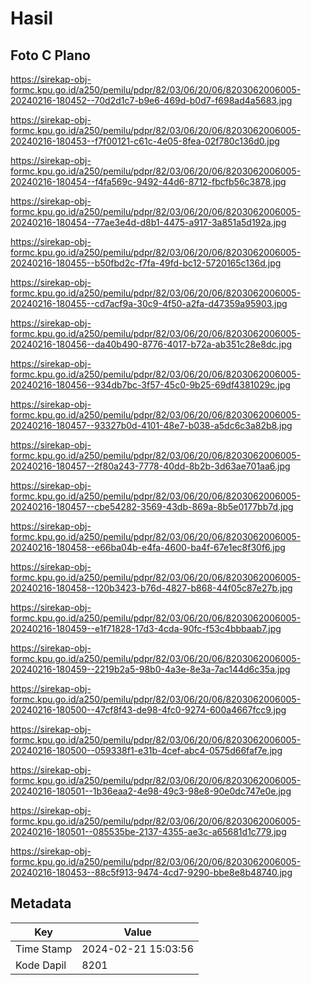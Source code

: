 # Hasil

## Foto C Plano

https://sirekap-obj-formc.kpu.go.id/a250/pemilu/pdpr/82/03/06/20/06/8203062006005-20240216-180452--70d2d1c7-b9e6-469d-b0d7-f698ad4a5683.jpg

https://sirekap-obj-formc.kpu.go.id/a250/pemilu/pdpr/82/03/06/20/06/8203062006005-20240216-180453--f7f00121-c61c-4e05-8fea-02f780c136d0.jpg

https://sirekap-obj-formc.kpu.go.id/a250/pemilu/pdpr/82/03/06/20/06/8203062006005-20240216-180454--f4fa569c-9492-44d6-8712-fbcfb56c3878.jpg

https://sirekap-obj-formc.kpu.go.id/a250/pemilu/pdpr/82/03/06/20/06/8203062006005-20240216-180454--77ae3e4d-d8b1-4475-a917-3a851a5d192a.jpg

https://sirekap-obj-formc.kpu.go.id/a250/pemilu/pdpr/82/03/06/20/06/8203062006005-20240216-180455--b50fbd2c-f7fa-49fd-bc12-5720165c136d.jpg

https://sirekap-obj-formc.kpu.go.id/a250/pemilu/pdpr/82/03/06/20/06/8203062006005-20240216-180455--cd7acf9a-30c9-4f50-a2fa-d47359a95903.jpg

https://sirekap-obj-formc.kpu.go.id/a250/pemilu/pdpr/82/03/06/20/06/8203062006005-20240216-180456--da40b490-8776-4017-b72a-ab351c28e8dc.jpg

https://sirekap-obj-formc.kpu.go.id/a250/pemilu/pdpr/82/03/06/20/06/8203062006005-20240216-180456--934db7bc-3f57-45c0-9b25-69df4381029c.jpg

https://sirekap-obj-formc.kpu.go.id/a250/pemilu/pdpr/82/03/06/20/06/8203062006005-20240216-180457--93327b0d-4101-48e7-b038-a5dc6c3a82b8.jpg

https://sirekap-obj-formc.kpu.go.id/a250/pemilu/pdpr/82/03/06/20/06/8203062006005-20240216-180457--2f80a243-7778-40dd-8b2b-3d63ae701aa6.jpg

https://sirekap-obj-formc.kpu.go.id/a250/pemilu/pdpr/82/03/06/20/06/8203062006005-20240216-180457--cbe54282-3569-43db-869a-8b5e0177bb7d.jpg

https://sirekap-obj-formc.kpu.go.id/a250/pemilu/pdpr/82/03/06/20/06/8203062006005-20240216-180458--e66ba04b-e4fa-4600-ba4f-67e1ec8f30f6.jpg

https://sirekap-obj-formc.kpu.go.id/a250/pemilu/pdpr/82/03/06/20/06/8203062006005-20240216-180458--120b3423-b76d-4827-b868-44f05c87e27b.jpg

https://sirekap-obj-formc.kpu.go.id/a250/pemilu/pdpr/82/03/06/20/06/8203062006005-20240216-180459--e1f71828-17d3-4cda-90fc-f53c4bbbaab7.jpg

https://sirekap-obj-formc.kpu.go.id/a250/pemilu/pdpr/82/03/06/20/06/8203062006005-20240216-180459--2219b2a5-98b0-4a3e-8e3a-7ac144d6c35a.jpg

https://sirekap-obj-formc.kpu.go.id/a250/pemilu/pdpr/82/03/06/20/06/8203062006005-20240216-180500--47cf8f43-de98-4fc0-9274-600a4667fcc9.jpg

https://sirekap-obj-formc.kpu.go.id/a250/pemilu/pdpr/82/03/06/20/06/8203062006005-20240216-180500--059338f1-e31b-4cef-abc4-0575d66faf7e.jpg

https://sirekap-obj-formc.kpu.go.id/a250/pemilu/pdpr/82/03/06/20/06/8203062006005-20240216-180501--1b36eaa2-4e98-49c3-98e8-90e0dc747e0e.jpg

https://sirekap-obj-formc.kpu.go.id/a250/pemilu/pdpr/82/03/06/20/06/8203062006005-20240216-180501--085535be-2137-4355-ae3c-a65681d1c779.jpg

https://sirekap-obj-formc.kpu.go.id/a250/pemilu/pdpr/82/03/06/20/06/8203062006005-20240216-180453--88c5f913-9474-4cd7-9290-bbe8e8b48740.jpg


## Metadata

| Key        | Value               |
| ---------- | ------------------- |
| Time Stamp | 2024-02-21 15:03:56 |
| Kode Dapil | 8201                |



